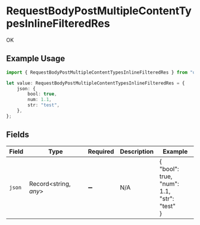 # RequestBodyPostMultipleContentTypesInlineFilteredRes

OK

## Example Usage

```typescript
import { RequestBodyPostMultipleContentTypesInlineFilteredRes } from "openapi/sdk/models/operations";

let value: RequestBodyPostMultipleContentTypesInlineFilteredRes = {
    json: {
        bool: true,
        num: 1.1,
        str: "test",
    },
};
```

## Fields

| Field                                       | Type                                        | Required                                    | Description                                 | Example                                     |
| ------------------------------------------- | ------------------------------------------- | ------------------------------------------- | ------------------------------------------- | ------------------------------------------- |
| `json`                                      | Record<string, *any*>                       | :heavy_minus_sign:                          | N/A                                         | {<br/>"bool": true,<br/>"num": 1.1,<br/>"str": "test"<br/>} |